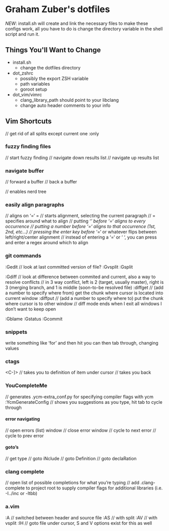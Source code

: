 # Graham Zuber's dotfiles

*NEW*: install.sh will create and link the necessary files to
make these configs work, all you have to do is change the
directory variable in the shell script and run it.

## Things You'll Want to Change

- install.sh
    - change the dotfiles directory
- dot_zshrc
    - possibly the export ZSH variable
    - path variables
    - goroot setup
- dot_vim/vimrc
    - clang_library_path should point to your libclang
    - change auto header comments to your info

## Vim Shortcuts

// get rid of all splits except current one
:only

### fuzzy finding files
<C-p> // start fuzzy finding
<C-j> // navigate down results list
<C-k> // navigate up results list

### navigate buffer
<M-f> // forward a buffer
<M-b> // back a buffer

// enables nerd tree
<M-t>

### easily align paragraphs
// aligns on ‘=‘
<M-a>= 
// <M-a> starts alignment, selecting the current paragraph
// = specifies around what to align
// putting ‘*’ before ‘=‘ aligns to every occurrence
// putting a number before ‘=‘ aligns to that occurrence (1st, 2nd, etc…)
// pressing the enter key before ‘*=‘ or whatever flips between left/right/center alignment
// instead of entering a ‘=‘ or ‘ ‘, you can press <C-x> and enter a regex around which to align

### git commands
:Gedit // look at last committed version of file?
:Gvsplit
:Gsplit

:Gdiff // look at difference between commited and current, also a way to resolve conflicts
// in 3 way conflict, left is 2 (target, usually master), right is 3 (merging branch, and 1 is middle (soon-to-be resolved file)
:diffget // (add a number to specify where from) get the chunk where cursor is located into current window
:diffput // (add a number to specify where to) put the chunk where cursor is to other window
// diff mode ends when I exit all windows I don’t want to keep open

:Gblame
:Gstatus
:Gcommit

### snippets
write something like ‘for’ and then hit <tab>
you can then tab through, changing values

### ctags
<C-]> // takes you to definition of item under cursor
<C-t> // takes you back

### YouCompleteMe
// generates .ycm-extra_conf.py for specifying compiler flags with ycm
:YcmGenerateConfig
// shows you suggestions as you type, hit tab to cycle through

#### error navigating
<M-l> // open errors (list) window
<M-h> // close error window
<M-j> // cycle to next error
<M-k> // cycle to prev error
#### goto’s
<M-y> // get type
<M-n> // goto iNclude
<M-d> // goto Definition
<M-r> // goto declaRation

### clang complete
<C-space> // open list of possible completions for what you’re typing
// add .clang-complete to project root to supply compiler flags for additional libraries (i.e. -I../inc or -ltbb)

### a.vim
:A  // switched between header and source file
:AS // with split
:AV // with vsplit
:IH // goto file under cursor, S and V options exist for this as well

